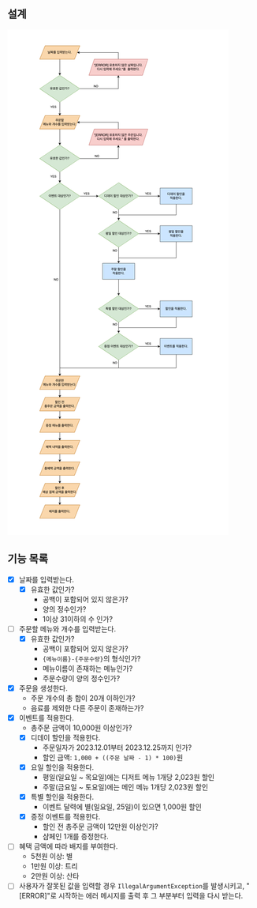 ## 설계

![chrismas.drawio.png](./chrismas.drawio.png)

## 기능 목록

-[x] 날짜를 입력받는다.
    - [x] 유효한 값인가?
      - 공백이 포함되어 있지 않은가?
      - 양의 정수인가?
      - 1이상 31이하의 수 인가?
- [ ] 주문할 메뉴와 개수를 입력받는다.
    - [x] 유효한 값인가?
        - 공백이 포함되어 있지 않은가?
        - `{메뉴이름}-{주문수량}`의 형식인가?
        - 메뉴이름이 존재하는 메뉴인가?
        - 주문수량이 양의 정수인가?
- [x] 주문을 생성한다.
  - 주문 개수의 총 합이 20개 이하인가?
  - 음료를 제외한 다른 주문이 존재하는가?
- [x] 이벤트를 적용한다.
    - 총주문 금액이 10,000원 이상인가?
    - [x] 디데이 할인을 적용한다.
        - 주문일자가 2023.12.01부터 2023.12.25까지 인가?
        - 할인 금액: `1,000 + ((주문 날짜 - 1) * 100)`원
    - [x] 요일 할인을 적용한다.
        - 평일(일요일 ~ 목요일)에는 디저트 메뉴 1개당 2,023원 할인
        - 주말(금요일 ~ 토요일)에는 메인 메뉴 1개당 2,023원 할인
    - [x] 특별 할인을 적용한다.
        - 이벤트 달력에 별(일요일, 25일)이 있으면 1,000원 할인
    - [x] 증정 이벤트를 적용한다.
        - 할인 전 총주문 금액이 12만원 이상인가?
        - 샴페인 1개를 증정한다.
- [ ] 혜택 금액에 따라 배지를 부여한다.
    - 5천원 이상: 별
    - 1만원 이상: 트리
    - 2만원 이상: 산타
- [ ] 사용자가 잘못된 값을 입력할 경우 `IllegalArgumentException`를 발생시키고, "[ERROR]"로 시작하는 에러 메시지를 출력 후 그 부분부터 입력을 다시 받는다.